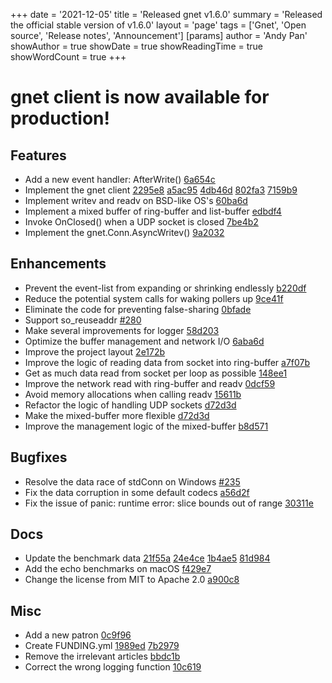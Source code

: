+++
date = '2021-12-05'
title = 'Released gnet v1.6.0'
summary = 'Released the official stable version of v1.6.0'
layout = 'page'
tags = ['Gnet', 'Open source', 'Release notes', 'Announcement']
[params]
  author = 'Andy Pan'
showAuthor = true
showDate = true
showReadingTime = true
showWordCount = true
+++

# gnet client is now available for production!

## Features

- Add a new event handler: AfterWrite() [6a654c](https://github.com/panjf2000/gnet/commit/6a654c85e7c1172503813c9703603e42eea2fc29)
- Implement the gnet client [2295e8](https://github.com/panjf2000/gnet/commit/2295e8c6f3394341d28318cb6ea33f0799d52c45) [a5ac95](https://github.com/panjf2000/gnet/commit/a5ac95a5057fb82e2f71cb6a7f4ffed83c967efb) [4db46d](https://github.com/panjf2000/gnet/commit/4db46da43d5defd5da71213c0abaebb174af642c) [802fa3](https://github.com/panjf2000/gnet/commit/802fa358f2c8ac95414e36cb0afd53f6dd57bfa0) [7159b9](https://github.com/panjf2000/gnet/commit/7159b95cd9ebc8fe2f9bea909844eb8c8bb37bf7)
- Implement writev and readv on BSD-like OS's [60ba6d](https://github.com/panjf2000/gnet/commit/60ba6d30b04351e26c3f7c9cc496b1b849936731)
- Implement a mixed buffer of ring-buffer and list-buffer [edbdf4](https://github.com/panjf2000/gnet/commit/edbdf4b54b7439bfb2ac4ba9652ec6a1764e0659)
- Invoke OnClosed() when a UDP socket is closed [7be4b2](https://github.com/panjf2000/gnet/commit/7be4b2a758e32af489450b6b62d8da48e471ba00)
- Implement the gnet.Conn.AsyncWritev() [9a2032](https://github.com/panjf2000/gnet/commit/9a2032f876cd8f41c554545bcbb63d3043f4946f)

## Enhancements

- Prevent the event-list from expanding or shrinking endlessly [b220df](https://github.com/panjf2000/gnet/commit/b220dfd3f3ff9b8ecee4a09170d4db3760393fc0)
- Reduce the potential system calls for waking pollers up [9ce41f](https://github.com/panjf2000/gnet/commit/9ce41f3b921a9341081506629185e733f97defa4)
- Eliminate the code for preventing false-sharing [0bfade](https://github.com/panjf2000/gnet/commit/0bfade3aea015a7932b0e45b646a6c85a620a205)
- Support so_reuseaddr [#280](https://github.com/panjf2000/gnet/pull/280)
- Make several improvements for logger [58d203](https://github.com/panjf2000/gnet/commit/58d2031440b1c9725e2d12aeb651aa8bc78d3489)
- Optimize the buffer management and network I/O [6aba6d](https://github.com/panjf2000/gnet/commit/6aba6d7a3fc31cf749b0001dcb1c82f01c816f65)
- Improve the project layout [2e172b](https://github.com/panjf2000/gnet/commit/2e172bde78bcdb56dbec9a57d95dfa4b6213b1f2)
- Improve the logic of reading data from socket into ring-buffer [a7f07b](https://github.com/panjf2000/gnet/commit/a7f07b3d4eaa70a9b5c8b389d73b72ddb06b8c16)
- Get as much data read from socket per loop as possible [148ee1](https://github.com/panjf2000/gnet/commit/148ee163fb3ddd0fcd7919ab17390a3cd910933f)
- Improve the network read with ring-buffer and readv [0dcf59](https://github.com/panjf2000/gnet/commit/0dcf599fd0673bc712b5409fd9a0711cb90606c0)
- Avoid memory allocations when calling readv [15611b](https://github.com/panjf2000/gnet/commit/15611b482f50f1333fcee47b02d6ec04b4d2ede5)
- Refactor the logic of handling UDP sockets [d72d3d](https://github.com/panjf2000/gnet/commit/d72d3de70a0cb31c6059820dbd4ba6db6c4e23eb)
- Make the mixed-buffer more flexible [d72d3d](https://github.com/panjf2000/gnet/commit/4ac906cae698b1a4483c583d0267f86f05ce595b)
- Improve the management logic of the mixed-buffer [b8d571](https://github.com/panjf2000/gnet/commit/b8d571dd762cb79c2c685f16d36886f6edb40195)

## Bugfixes

- Resolve the data race of stdConn on Windows [#235](https://github.com/panjf2000/gnet/pull/235)
- Fix the data corruption in some default codecs [a56d2f](https://github.com/panjf2000/gnet/commit/a56d2f3f50981107ae6b2bd2653fe19dc75d4e18)
- Fix the issue of panic: runtime error: slice bounds out of range [30311e](https://github.com/panjf2000/gnet/commit/30311e936869d8685c8c06ff98170f0adb68bc8b)

## Docs

- Update the benchmark data [21f55a](https://github.com/panjf2000/gnet/commit/21f55a6832d82b88073c51ccfbed8a0e627399c3) [24e4ce](https://github.com/panjf2000/gnet/commit/24e4ce06a4c4e1d3990eec9945c98175763c027f) [1b4ae5](https://github.com/panjf2000/gnet/commit/1b4ae56edf45bb3bc165c183a089fb0a8144ca67) [81d984](https://github.com/panjf2000/gnet/commit/81d984236401fb42d2f75c8989b87321804f4503)
- Add the echo benchmarks on macOS [f429e7](https://github.com/panjf2000/gnet/commit/f429e7afaf3745574c95bf03d60baeaec2ecd9c1)
- Change the license from MIT to Apache 2.0 [a900c8](https://github.com/panjf2000/gnet/commit/a900c8f21958eb8096443125afafb672d9f1218e)

## Misc

- Add a new patron [0c9f96](https://github.com/panjf2000/gnet/commit/0c9f965f24a6a706ddcfbcc2ba2dd8339e611e8e)
- Create FUNDING.yml [1989ed](https://github.com/panjf2000/gnet/commit/1989eda4cc668e548f8572ac9fb07cef8c8f612d) [7b2979](https://github.com/panjf2000/gnet/commit/7b29795db5fe184da0939490f8bf4ec39d3c27db)
- Remove the irrelevant articles [bbdc1b](https://github.com/panjf2000/gnet/commit/bbdc1bcc76138feb3529d639e63ebe9374c22165)
- Correct the wrong logging function [10c619](https://github.com/panjf2000/gnet/commit/10c619f3a42c4f8397464a7a45daff24bfa873ea)